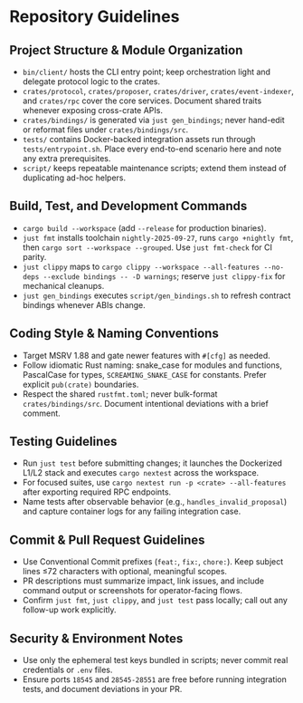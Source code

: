 # Repository Guidelines

## Project Structure & Module Organization

- `bin/client/` hosts the CLI entry point; keep orchestration light and delegate protocol logic to the crates.
- `crates/protocol`, `crates/proposer`, `crates/driver`, `crates/event-indexer`, and `crates/rpc` cover the core services. Document shared traits whenever exposing cross-crate APIs.
- `crates/bindings/` is generated via `just gen_bindings`; never hand-edit or reformat files under `crates/bindings/src`.
- `tests/` contains Docker-backed integration assets run through `tests/entrypoint.sh`. Place every end-to-end scenario here and note any extra prerequisites.
- `script/` keeps repeatable maintenance scripts; extend them instead of duplicating ad-hoc helpers.

## Build, Test, and Development Commands

- `cargo build --workspace` (add `--release` for production binaries).
- `just fmt` installs toolchain `nightly-2025-09-27`, runs `cargo +nightly fmt`, then `cargo sort --workspace --grouped`. Use `just fmt-check` for CI parity.
- `just clippy` maps to `cargo clippy --workspace --all-features --no-deps --exclude bindings -- -D warnings`; reserve `just clippy-fix` for mechanical cleanups.
- `just gen_bindings` executes `script/gen_bindings.sh` to refresh contract bindings whenever ABIs change.

## Coding Style & Naming Conventions

- Target MSRV 1.88 and gate newer features with `#[cfg]` as needed.
- Follow idiomatic Rust naming: snake_case for modules and functions, PascalCase for types, `SCREAMING_SNAKE_CASE` for constants. Prefer explicit `pub(crate)` boundaries.
- Respect the shared `rustfmt.toml`; never bulk-format `crates/bindings/src`. Document intentional deviations with a brief comment.

## Testing Guidelines

- Run `just test` before submitting changes; it launches the Dockerized L1/L2 stack and executes `cargo nextest` across the workspace.
- For focused suites, use `cargo nextest run -p <crate> --all-features` after exporting required RPC endpoints.
- Name tests after observable behavior (e.g., `handles_invalid_proposal`) and capture container logs for any failing integration case.

## Commit & Pull Request Guidelines

- Use Conventional Commit prefixes (`feat:`, `fix:`, `chore:`). Keep subject lines ≤72 characters with optional, meaningful scopes.
- PR descriptions must summarize impact, link issues, and include command output or screenshots for operator-facing flows.
- Confirm `just fmt`, `just clippy`, and `just test` pass locally; call out any follow-up work explicitly.

## Security & Environment Notes

- Use only the ephemeral test keys bundled in scripts; never commit real credentials or `.env` files.
- Ensure ports `18545` and `28545-28551` are free before running integration tests, and document deviations in your PR.
